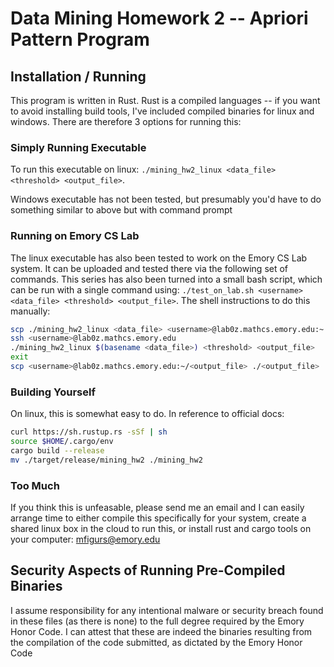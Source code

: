 # Data Mining Homework 2 -- Apriori Pattern Program

## Installation / Running

This program is written in Rust. Rust is a compiled languages -- if you want to avoid installing build tools, I've included compiled binaries for linux and windows. There are therefore 3 options for running this:

### Simply Running Executable

To run this executable on linux: `./mining_hw2_linux <data_file> <threshold> <output_file>`.

Windows executable has not been tested, but presumably you'd have to do something similar to above but with command prompt

### Running on Emory CS Lab

The linux executable has also been tested to work on the Emory CS Lab system. It can be uploaded and tested there via the following set of commands. This series has also been turned into a small bash script, which can be run with a single command using: `./test_on_lab.sh <username> <data_file> <threshold> <output_file>`. The shell instructions to do this manually:

``` bash
scp ./mining_hw2_linux <data_file> <username>@lab0z.mathcs.emory.edu:~
ssh <username>@lab0z.mathcs.emory.edu
./mining_hw2_linux $(basename <data_file>) <threshold> <output_file>
exit
scp <username>@lab0z.mathcs.emory.edu:~/<output_file> ./<output_file>
```

### Building Yourself

On linux, this is somewhat easy to do. In reference to official docs:

``` bash
curl https://sh.rustup.rs -sSf | sh
source $HOME/.cargo/env
cargo build --release
mv ./target/release/mining_hw2 ./mining_hw2
```

### Too Much

If you think this is unfeasable, please send me an email and I can easily arrange time to either compile this specifically for your system, create a shared linux box in the cloud to run this, or install rust and cargo tools on your computer: mfigurs@emory.edu

## Security Aspects of Running Pre-Compiled Binaries

I assume responsibility for any intentional malware or security breach found in these files (as there is none) to the full degree required by the Emory Honor Code. I can attest that these are indeed the binaries resulting from the compilation of the code submitted, as dictated by the Emory Honor Code
